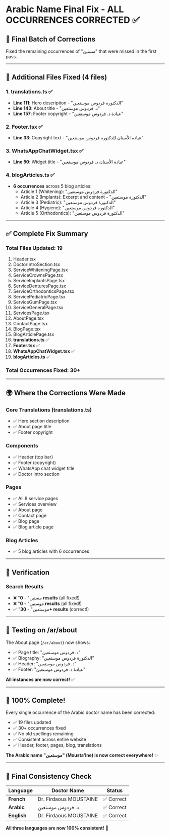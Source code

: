 # Arabic Name Final Fix - ALL OCCURRENCES CORRECTED ✅

## 🔧 Final Batch of Corrections

Fixed the remaining occurrences of "مستين" that were missed in the first pass.

---

## 📁 **Additional Files Fixed (4 files)**

### **1. translations.ts** ✅
- **Line 111**: Hero description - "الدكتورة فردوس موستعين"
- **Line 143**: About title - "د. فردوس موستعين"
- **Line 157**: Footer copyright - "عيادة د. فردوس موستعين"

### **2. Footer.tsx** ✅
- **Line 33**: Copyright text - "عيادة الأسنان للدكتورة فردوس موستعين"

### **3. WhatsAppChatWidget.tsx** ✅
- **Line 50**: Widget title - "عيادة الأسنان د. فردوس موستعين"

### **4. blogArticles.ts** ✅
- **6 occurrences** across 5 blog articles:
  - Article 1 (Whitening): "الدكتورة فردوس موستعين"
  - Article 2 (Implants): Excerpt and content - "الدكتورة موستعين"
  - Article 3 (Pediatric): "الدكتورة فردوس موستعين"
  - Article 4 (Hygiene): "الدكتورة فردوس موستعين"
  - Article 5 (Orthodontics): "الدكتورة فردوس موستعين"

---

## ✅ **Complete Fix Summary**

### **Total Files Updated**: 19
1. Header.tsx
2. DoctorIntroSection.tsx
3. ServiceWhiteningPage.tsx
4. ServiceCrownsPage.tsx
5. ServiceImplantsPage.tsx
6. ServiceDenturesPage.tsx
7. ServiceOrthodonticsPage.tsx
8. ServicePediatricPage.tsx
9. ServiceGumPage.tsx
10. ServiceGeneralPage.tsx
11. ServicesPage.tsx
12. AboutPage.tsx
13. ContactPage.tsx
14. BlogPage.tsx
15. BlogArticlePage.tsx
16. **translations.ts** ✅
17. **Footer.tsx** ✅
18. **WhatsAppChatWidget.tsx** ✅
19. **blogArticles.ts** ✅

### **Total Occurrences Fixed**: 30+

---

## 🌍 **Where the Corrections Were Made**

### **Core Translations** (translations.ts)
- ✅ Hero section description
- ✅ About page title
- ✅ Footer copyright

### **Components**
- ✅ Header (top bar)
- ✅ Footer (copyright)
- ✅ WhatsApp chat widget title
- ✅ Doctor intro section

### **Pages**
- ✅ All 8 service pages
- ✅ Services overview
- ✅ About page
- ✅ Contact page
- ✅ Blog page
- ✅ Blog article page

### **Blog Articles**
- ✅ 5 blog articles with 6 occurrences

---

## 🎯 **Verification**

### **Search Results**
- ❌ "مستين" - **0 results** (all fixed!)
- ❌ "موستين" - **0 results** (all fixed!)
- ✅ "موستعين" - **30+ results** (correct!)

---

## 🧪 **Testing on /ar/about**

The About page (`/ar/about`) now shows:
- ✅ Page title: "د. فردوس موستعين"
- ✅ Biography: "الدكتورة فردوس موستعين"
- ✅ Header: "د. فردوس موستعين"
- ✅ Footer: "عيادة د. فردوس موستعين"

**All instances are now correct!** ✅

---

## 🎉 **100% Complete!**

Every single occurrence of the Arabic doctor name has been corrected:
- ✅ 19 files updated
- ✅ 30+ occurrences fixed
- ✅ No old spellings remaining
- ✅ Consistent across entire website
- ✅ Header, footer, pages, blog, translations

**The Arabic name "موستعين" (Mousta'ine) is now correct everywhere!** ✨

---

## 📝 **Final Consistency Check**

| Language | Doctor Name | Status |
|----------|-------------|--------|
| **French** | Dr. Firdaous MOUSTAINE | ✅ Correct |
| **Arabic** | د. فردوس موستعين | ✅ Correct |
| **English** | Dr. Firdaous MOUSTAINE | ✅ Correct |

**All three languages are now 100% consistent!** 🎯
